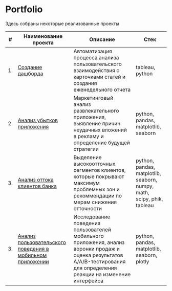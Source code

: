 # Portfolio

Здесь собраны некоторые реализованные проекты 

| #    | Наименование проекта                   | Описание                                         | Стек                                                                         |
| ---- | ---------------------------------------------------------------------- | ----------------------------------------- | ------------------------------------------------------------------------------ |
| 1.   | [Создание дашборда](https://github.com/SofiaLipskaia/Portfolio/tree/main/Dashboard%20Yandex%20Dzen)|Автоматизация процесса анализа пользовательского взаимодействия с карточками статей и создания еженедельного отчета | tableau, python |
| 2.   | [Анализ убытков приложения](https://github.com/SofiaLipskaia/Portfolio/tree/main/%D0%90%D0%BD%D0%B0%D0%BB%D0%B8%D0%B7%20%D1%83%D0%B1%D1%8B%D1%82%D0%BA%D0%BE%D0%B2%20%D0%BF%D1%80%D0%B8%D0%BB%D0%BE%D0%B6%D0%B5%D0%BD%D0%B8%D1%8F%20ProcrastinatePRO%2B)|Маркетинговый анализ развлекательного приложения, выявление причин неудачных вложений в рекламу и определение будущей стратегии | python, pandas, matplotlib, seaborn |
| 3.   | [Анализ оттока клиентов банка](https://github.com/SofiaLipskaia/Portfolio/tree/main/%D0%90%D0%BD%D0%B0%D0%BB%D0%B8%D0%B7%20%D0%BE%D1%82%D1%82%D0%BE%D0%BA%D0%B0%20%D0%BA%D0%BB%D0%B8%D0%B5%D0%BD%D1%82%D0%BE%D0%B2%20%D0%B1%D0%B0%D0%BD%D0%BA%D0%B0)|Выделение высокоотточных сегментов клиентов, которые покрывают максимум проблемных зон и рекоммендации по мерам снижения отточности | python, pandas, matplotlib, seaborn, numpy, math, scipy, phik, tableau |
| 3.   | [Анализ пользовательского поведения в мобильном приложении](https://github.com/SofiaLipskaia/Portfolio/tree/main/%D0%90%D0%BD%D0%B0%D0%BB%D0%B8%D0%B7%20%D0%BF%D0%BE%D0%BB%D1%8C%D0%B7%D0%BE%D0%B2%D0%B0%D1%82%D0%B5%D0%BB%D1%8C%D1%81%D0%BA%D0%BE%D0%B3%D0%BE%20%D0%BF%D0%BE%D0%B2%D0%B5%D0%B4%D0%B5%D0%BD%D0%B8%D1%8F%20%D0%B2%20%D0%BC%D0%BE%D0%B1%D0%B8%D0%BB%D1%8C%D0%BD%D0%BE%D0%BC%20%D0%BF%D1%80%D0%B8%D0%BB%D0%BE%D0%B6%D0%B5%D0%BD%D0%B8%D0%B8)|Исследование поведения пользователей мобильного приложения, анализ воронки продаж и оценка результатов A/A/B-тестирования для определения реакции на изменение интерфейса | python, pandas, matplotlib, seaborn, plotly |
